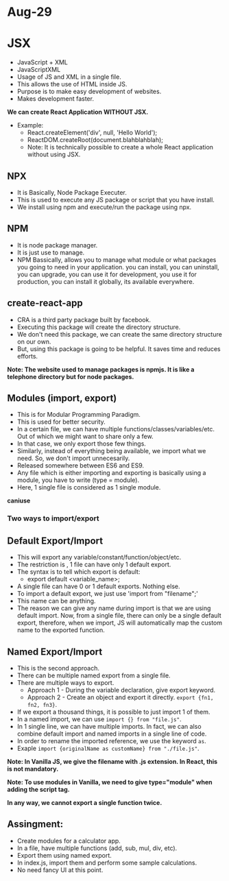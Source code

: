 # Aug-29

# JSX 
- JavaScript + XML
- JavaScriptXML
- Usage of JS and XML in a single file.
- This allows the use of HTML inside JS. 
- Purpose is to make easy development of websites.
- Makes development faster. 

**We can create React Application WITHOUT JSX.**
- Example:
    - React.createElement('div', null, 'Hello World');
    - ReactDOM.createRoot(document.blahblahblah);
    - Note: It is technically possible to create a whole React application without using JSX.

## NPX 
- It is Basically, Node Package Executer.
- This is used to execute any JS package or script that you have install.
- We install using npm and execute/run the package using npx.

## NPM 
- It is node package manager. 
- It is just use to manage.
- NPM Bassically, allows you to manage what module or what packages you going to need in your application. you can install, you can uninstall, you can upgrade, you can use it for development, you use it for production, you can install it globally, its available everywhere.

## create-react-app
- CRA is a third party package built by facebook.
- Executing this package will create the directory structure.
- We don't need this package, we can create the same directory structure on our own. 
- But, using this package is going to be helpful. It saves time and reduces efforts.

**Note: The website used to manage packages is npmjs. It is like a telephone directory but for node packages.**

## Modules (import, export)
- This is for Modular Programming Paradigm.
- This is used for better security.
- In a certain file, we can have multiple functions/classes/variables/etc. Out of which we might want to share only a few.
- In that case, we only export those few things.
- Similarly, instead of everything being available, we import what we need. So, we don't import unnecesarily.
- Released somewhere between ES6 and ES9.
- Any file which is either importing and exporting is basically using a module, you have to write (type = module).
- Here, 1 single file is considered as 1 single module.

**caniuse**

### Two ways to import/export
## Default Export/Import
- This will export any variable/constant/function/object/etc.
- The restriction is , 1 file can have only 1 default export.
- The syntax is to tell which export is default:
    - export default <variable_name>;
- A single file can have 0 or 1 default exports. Nothing else.
- To import a default export, we just use 'import <name> from "filename";'
- This name can be anything.
- The reason we can give any name during import is that we are using default import. Now, from a single file, there can only be a single default export, therefore, when we import, JS will automatically map the custom name to the exported function.

## Named Export/Import
- This is the second approach.
- There can be multiple named export from a single file.
- There are multiple ways to export.
    - Approach 1 - During the variable declaration, give export keyword.
    - Approach 2 - Create an object and export it directly. `export {fn1, fn2, fn3}`.
- If we export a thousand things, it is possible to just import 1 of them.
- In a named import, we can use `import {} from "file.js"`.
- In 1 single line, we can have multiple imports. In fact, we can also combine default import and named imports in a single line of code.
- In order to rename the imported reference, we use the keyword `as`.
- Exaple `import {originalName as customName} from "./file.js"`.

**Note: In Vanilla JS, we give the filename with .js extension. In React, this is not mandatory.**

**Note: To use modules in Vanilla, we need to give type="module" when adding the script tag.**


   **In any way, we cannot export a single function twice.**

## Assingment:
- Create modules for a calculator app.
- In a file, have multiple functions (add, sub, mul, div, etc).
- Export them using named export.
- In index.js, import them and perform some sample calculations.
- No need fancy UI at this point.